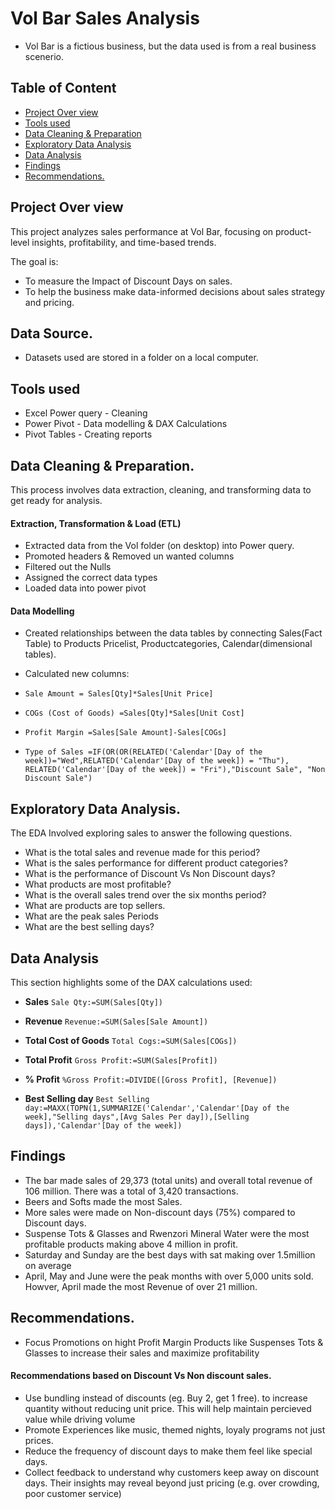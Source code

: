 # Vol Bar Sales Analysis

- Vol Bar is a fictious business, but the data used is from a real business scenerio.
  
## Table of Content

- [Project Over view](project-over-view)
- [Tools used](tools-used)
- [Data Cleaning & Preparation](data-cleaning-&-preparation)
- [Exploratory Data Analysis](exploratory-data-analysis)
- [Data Analysis](data-analysis)
- [Findings](findings)
- [Recommendations.](recommendations.)
  
## Project Over view

This project analyzes sales performance at Vol Bar, focusing on product-level insights, profitability, and time-based trends.

The goal is:
- To measure the Impact of Discount Days on sales.
- To  help the business make data-informed decisions about sales strategy and pricing.

## Data Source.

- Datasets used are stored in a folder on a local computer.

## Tools used

- Excel Power query - Cleaning
- Power Pivot - Data modelling & DAX Calculations
- Pivot Tables - Creating reports

## Data Cleaning & Preparation.

This process involves data extraction, cleaning, and transforming data to get ready for analysis.

#### Extraction, Transformation & Load (ETL)
- Extracted data from the Vol folder (on desktop) into Power query.
- Promoted headers & Removed un wanted columns
- Filtered out the Nulls
- Assigned the correct data types
- Loaded data into power pivot

#### Data Modelling

- Created relationships between the data tables by connecting Sales(Fact Table) to Products Pricelist, Productcategories, Calendar(dimensional tables).

- Calculated new columns:
- ```Sale Amount = Sales[Qty]*Sales[Unit Price]```
- ```COGs (Cost of Goods) =Sales[Qty]*Sales[Unit Cost]```
- ```Profit Margin =Sales[Sale Amount]-Sales[COGs]```
- ```Type of Sales =IF(OR(OR(RELATED('Calendar'[Day of the week])="Wed",RELATED('Calendar'[Day of the week]) = "Thu"), RELATED('Calendar'[Day of the week]) = "Fri"),"Discount Sale", "Non Discount Sale")```

## Exploratory Data Analysis.

The EDA Involved exploring sales to answer the following questions.

- What is the total sales and revenue made for this period?
- What is the sales performance for different product categories?
- What is the performance of Discount Vs Non Discount days?
- What products are most profitable?
- What is the overall sales trend over the six months period?
- What are products are top sellers.
- What are the peak sales Periods
- What are the best selling days?

## Data Analysis

This section highlights some of the DAX calculations used:

- **Sales**
```Sale Qty:=SUM(Sales[Qty])```

- **Revenue**
```Revenue:=SUM(Sales[Sale Amount])```

- **Total Cost of Goods**
```Total Cogs:=SUM(Sales[COGs])```

- **Total Profit**
```Gross Profit:=SUM(Sales[Profit])```

- **% Profit**
```%Gross Profit:=DIVIDE([Gross Profit], [Revenue])```

- **Best Selling day**
```Best Selling day:=MAXX(TOPN(1,SUMMARIZE('Calendar','Calendar'[Day of the week],"Selling days",[Avg Sales Per day]),[Selling days]),'Calendar'[Day of the week])```

## Findings

- The bar made sales of 29,373 (total units) and overall total revenue of 106 million. There was a total of 3,420 transactions.
- Beers and Softs made the most Sales.
- More sales were made on Non-discount days (75%) compared to Discount days.
- Suspense Tots & Glasses and Rwenzori Mineral Water were the most profitable products making above 4 million in profit.
- Saturday and Sunday are the best days with sat making over 1.5million on average
- April, May and June were the peak months with over 5,000 units sold. Howver, April made the most Revenue of over 21 million.

## Recommendations.

- Focus Promotions on hight Profit Margin Products like Suspenses Tots & Glasses to increase their sales and maximize profitability

#### Recommendations based on Discount Vs Non discount sales.

- Use bundling instead of discounts (eg. Buy 2, get 1 free). to increase quantity without reducing unit price. This will help maintain percieved value while driving volume
- Promote Experiences like music, themed nights, loyaly programs not just prices.
- Reduce the frequency of discount days to make them feel like special days.
- Collect feedback to understand  why customers keep away on discount days. Their insights may reveal beyond just pricing (e.g. over crowding, poor customer service)

